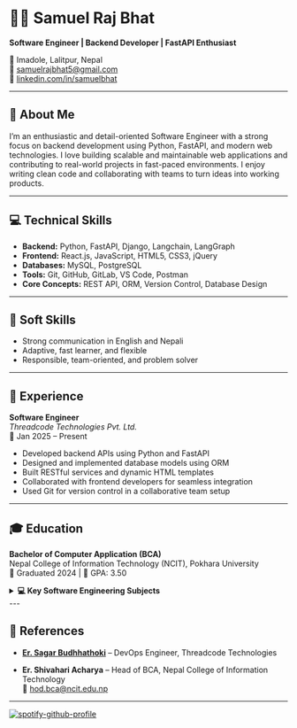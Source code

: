 # 👨‍💻 Samuel Raj Bhat

**Software Engineer | Backend Developer | FastAPI Enthusiast**

📍 Imadole, Lalitpur, Nepal  
📧 [samuelrajbhat5@gmail.com](mailto:samuelrajbhat5@gmail.com)  
🔗 [linkedin.com/in/samuelbhat](https://www.linkedin.com/in/samuelbhat)

---

## 🧾 About Me

I’m an enthusiastic and detail-oriented Software Engineer with a strong focus on backend development using Python, FastAPI, and modern web technologies. I love building scalable and maintainable web applications and contributing to real-world projects in fast-paced environments. I enjoy writing clean code and collaborating with teams to turn ideas into working products.

---

## 💻 Technical Skills

- **Backend:** Python, FastAPI, Django, Langchain, LangGraph  
- **Frontend:** React.js, JavaScript, HTML5, CSS3, jQuery  
- **Databases:** MySQL, PostgreSQL  
- **Tools:** Git, GitHub, GitLab, VS Code, Postman  
- **Core Concepts:** REST API, ORM, Version Control, Database Design

---

## 👥 Soft Skills

- Strong communication in English and Nepali  
- Adaptive, fast learner, and flexible  
- Responsible, team-oriented, and problem solver

---

## 💼 Experience

**Software Engineer**  
*Threadcode Technologies Pvt. Ltd.*  
📆 Jan 2025 – Present

- Developed backend APIs using Python and FastAPI  
- Designed and implemented database models using ORM  
- Built RESTful services and dynamic HTML templates  
- Collaborated with frontend developers for seamless integration  
- Used Git for version control in a collaborative team setup

---

## 🎓 Education

**Bachelor of Computer Application (BCA)**  
Nepal College of Information Technology (NCIT), Pokhara University  
📅 Graduated 2024 | 🎯 GPA: 3.50

<details>
<summary><b>💻 Key Software Engineering Subjects</b></summary>
<br>

• Object-Oriented Programming (Java) & Programming in C
• Data Structure & Algorithms • Software Engineering
• Database Management Systems • Web Technologies I & II
• Operating Systems • Computer Networks
• System Analysis & Project Management • Cloud Computing
• Data Science and Analytics • Mobile Application Development

</details>
---


## 📎 References

- [**Er. Sagar Budhhathoki**](https://www.linkedin.com/in/sbmagar13/) – DevOps Engineer, Threadcode Technologies  

- **Er. Shivahari Acharya** – Head of BCA, Nepal College of Information Technology  
  📧 hod.bca@ncit.edu.np

---

[![spotify-github-profile](https://spotify-github-profile.kittinanx.com/api/view?uid=bf0olkhsf72gt7rszukn9v9im&cover_image=true&theme=default&show_offline=false&background_color=121212&interchange=false)](https://spotify-github-profile.kittinanx.com/api/view?uid=bf0olkhsf72gt7rszukn9v9im&redirect=true)

<!-- ## 📄 Download My CV

You can find and download my latest resume [here](./CV%20Samuel_Raj_Bhat.pdf). -->
